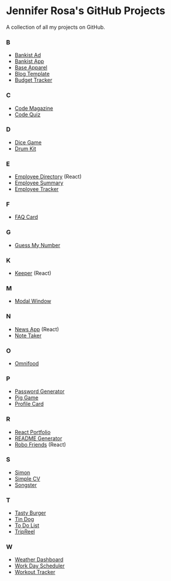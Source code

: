 # Jennifer Rosa's GitHub Projects
A collection of all my projects on GitHub.

### B
- <a href="https://github.com/rosajen27/bankist-ad">Bankist Ad</a>
- <a href="https://github.com/rosajen27/bankist">Bankist App</a>
- <a href="https://github.com/rosajen27/base-apparel">Base Apparel</a>
- <a href="https://github.com/rosajen27/blog-template">Blog Template</a>
- <a href="https://github.com/rosajen27/budget-tracker">Budget Tracker</a>


### C
- <a href="https://github.com/rosajen27/code-magazine">Code Magazine</a>
- <a href="https://github.com/rosajen27/codequiz">Code Quiz</a>


### D
- <a href="https://github.com/rosajen27/dicegame">Dice Game</a>
- <a href="https://github.com/rosajen27/drumkit">Drum Kit</a>


### E
- <a href="https://github.com/rosajen27/employee-directory">Employee Directory</a> (React)
- <a href="https://github.com/rosajen27/employee-summary">Employee Summary</a>
- <a href="https://github.com/rosajen27/employee-tracker">Employee Tracker</a>


### F
- <a href="https://github.com/rosajen27/faq-card">FAQ Card</a>


### G
- <a href="https://github.com/rosajen27/guess-my-number">Guess My Number</a>


### K
- <a href="https://github.com/rosajen27/keeper">Keeper</a> (React)


### M
- <a href="https://github.com/rosajen27/modal-window">Modal Window</a>


### N
- <a href="https://github.com/rosajen27/news-app">News App</a> (React)
- <a href="https://github.com/rosajen27/note-taker">Note Taker</a>


### O
- <a href="https://github.com/rosajen27/omnifood">Omnifood</a>


### P
- <a href="https://github.com/rosajen27/pw-gen">Password Generator</a>
- <a href="https://github.com/rosajen27/pig">Pig Game</a>
- <a href="https://github.com/rosajen27/profile-card">Profile Card</a>


### R
- <a href="https://github.com/rosajen27/react-portfolio">React Portfolio</a>
- <a href="https://github.com/rosajen27/README-Generator">README Generator</a>
- <a href="https://github.com/rosajen27/robofriends">Robo Friends</a> (React)


### S
- <a href="https://github.com/rosajen27/simon">Simon</a>
- <a href="https://github.com/rosajen27/cv2">Simple CV</a>
- <a href="https://github.com/rosajen27/songster">Songster</a>


### T
- <a href="https://github.com/rosajen27/burger">Tasty Burger</a>
- <a href="https://github.com/rosajen27/tindog">Tin Dog</a>
- <a href="https://github.com/rosajen27/todolist">To Do List</a>
- <a href="https://github.com/rosajen27/trip-reel">TripReel</a>


### W
- <a href="https://github.com/rosajen27/weather-dashboard">Weather Dashboard</a>
- <a href="https://github.com/rosajen27/work-day-scheduler">Work Day Scheduler</a>
- <a href="https://github.com/rosajen27/workout-tracker">Workout Tracker</a>
